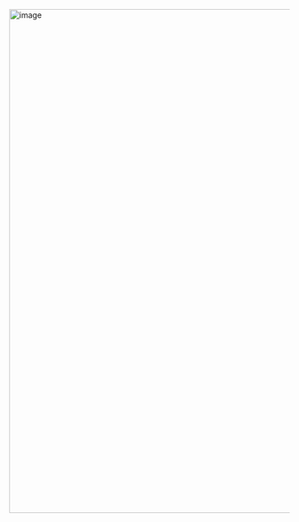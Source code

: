 <img width="1119" height="905" alt="image" src="https://github.com/user-attachments/assets/2b01a383-8d8f-4b53-8d47-e14b0dcfa8a0" />
